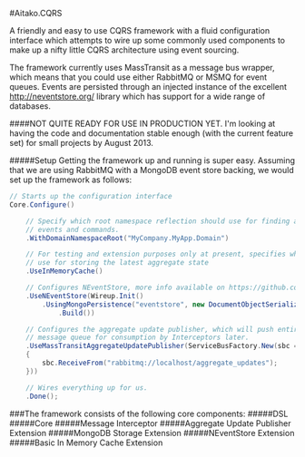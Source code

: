 #Aitako.CQRS

A friendly and easy to use CQRS framework with a fluid configuration interface which attempts to wire up some commonly used components to make up a nifty little CQRS architecture using event sourcing. 

The framework currently uses MassTransit as a message bus wrapper, which means that you could use either RabbitMQ or MSMQ for event queues. Events are persisted through an injected instance of the excellent http://neventstore.org/ library which has support for a wide range of databases.

####NOT QUITE READY FOR USE IN PRODUCTION YET. I'm looking at having the code and documentation stable enough (with the current feature set) for small projects by August 2013. 

#####Setup
Getting the framework up and running is super easy. Assuming that we are using RabbitMQ with a MongoDB event store backing, we would set up the framework as follows:

```C#
// Starts up the configuration interface
Core.Configure()

	// Specify which root namespace reflection should use for finding aggregates, 
	// events and commands.
    .WithDomainNamespaceRoot("MyCompany.MyApp.Domain")

    // For testing and extension purposes only at present, specifies which in-memory cache to 
	// use for storing the latest aggregate state
	.UseInMemoryCache()

    // Configures NEventStore, more info available on https://github.com/NEventStore/NEventStore
	.UseNEventStore(Wireup.Init()
		.UsingMongoPersistence("eventstore", new DocumentObjectSerializer())
			.Build())

    // Configures the aggregate update publisher, which will push entire aggregates to the 
	// message queue for consumption by Interceptors later.
	.UseMassTransitAggregateUpdatePublisher(ServiceBusFactory.New(sbc =>
    {
        sbc.ReceiveFrom("rabbitmq://localhost/aggregate_updates");
    }))

	// Wires everything up for us.
    .Done();
```

###The framework consists of the following core components:
#####DSL
#####Core
#####Message Interceptor
#####Aggregate Update Publisher Extension
#####MongoDB Storage Extension
#####NEventStore Extension
#####Basic In Memory Cache Extension
